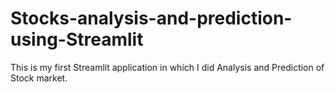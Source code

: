 # Stocks-analysis-and-prediction-using-Streamlit
This is my first Streamlit application in which I did Analysis and Prediction of Stock market.
